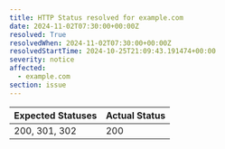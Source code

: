 ```yaml
---
title: HTTP Status resolved for example.com
date: 2024-11-02T07:30:00+00:00Z
resolved: True
resolvedWhen: 2024-11-02T07:30:00+00:00Z
resolvedStartTime: 2024-10-25T21:09:43.191474+00:00
severity: notice
affected:
  - example.com
section: issue
---
```


| Expected Statuses | Actual Status  |
|-------------------|----------------|
| 200, 301, 302 | 200 |
